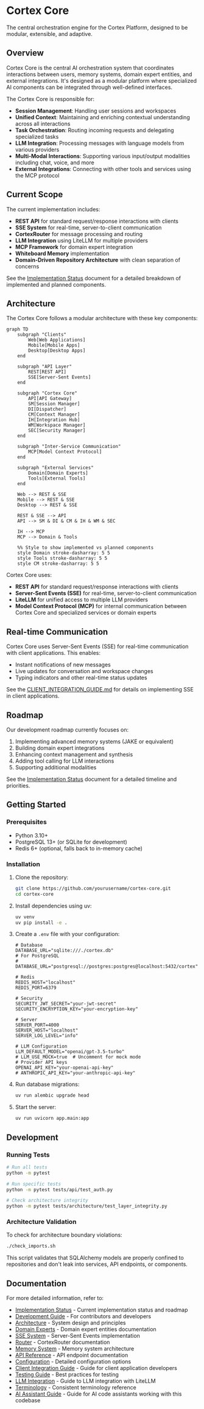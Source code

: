 # Cortex Core

The central orchestration engine for the Cortex Platform, designed to be modular, extensible, and adaptive.

## Overview

Cortex Core is the central AI orchestration system that coordinates interactions between users, memory systems, domain expert entities, and external integrations. It's designed as a modular platform where specialized AI components can be integrated through well-defined interfaces.

The Cortex Core is responsible for:

- **Session Management**: Handling user sessions and workspaces
- **Unified Context**: Maintaining and enriching contextual understanding across all interactions
- **Task Orchestration**: Routing incoming requests and delegating specialized tasks
- **LLM Integration**: Processing messages with language models from various providers
- **Multi-Modal Interactions**: Supporting various input/output modalities including chat, voice, and more
- **External Integrations**: Connecting with other tools and services using the MCP protocol

## Current Scope

The current implementation includes:

- **REST API** for standard request/response interactions with clients
- **SSE System** for real-time, server-to-client communication
- **CortexRouter** for message processing and routing
- **LLM Integration** using LiteLLM for multiple providers
- **MCP Framework** for domain expert integration
- **Whiteboard Memory** implementation
- **Domain-Driven Repository Architecture** with clean separation of concerns

See the [Implementation Status](./docs/IMPLEMENTATION_STATUS.md) document for a detailed breakdown of implemented and planned components.

## Architecture

The Cortex Core follows a modular architecture with these key components:

```mermaid
graph TD
    subgraph "Clients"
        Web[Web Applications]
        Mobile[Mobile Apps]
        Desktop[Desktop Apps]
    end

    subgraph "API Layer"
        REST[REST API]
        SSE[Server-Sent Events]
    end

    subgraph "Cortex Core"
        API[API Gateway]
        SM[Session Manager]
        DI[Dispatcher]
        CM[Context Manager]
        IH[Integration Hub]
        WM[Workspace Manager]
        SEC[Security Manager]
    end

    subgraph "Inter-Service Communication"
        MCP[Model Context Protocol]
    end

    subgraph "External Services"
        Domain[Domain Experts]
        Tools[External Tools]
    end

    Web --> REST & SSE
    Mobile --> REST & SSE
    Desktop --> REST & SSE

    REST & SSE --> API
    API --> SM & DI & CM & IH & WM & SEC

    IH --> MCP
    MCP --> Domain & Tools
    
    %% Style to show implemented vs planned components
    style Domain stroke-dasharray: 5 5
    style Tools stroke-dasharray: 5 5
    style CM stroke-dasharray: 5 5
```

Cortex Core uses:

- **REST API** for standard request/response interactions with clients
- **Server-Sent Events (SSE)** for real-time, server-to-client communication
- **LiteLLM** for unified access to multiple LLM providers
- **Model Context Protocol (MCP)** for internal communication between Cortex Core and specialized services or domain experts

## Real-time Communication

Cortex Core uses Server-Sent Events (SSE) for real-time communication with client applications. This enables:

- Instant notifications of new messages
- Live updates for conversation and workspace changes
- Typing indicators and other real-time status updates

See the [CLIENT_INTEGRATION_GUIDE.md](./docs/CLIENT_INTEGRATION_GUIDE.md) for details on implementing SSE in client applications.

## Roadmap

Our development roadmap currently focuses on:

1. Implementing advanced memory systems (JAKE or equivalent)
2. Building domain expert integrations
3. Enhancing context management and synthesis
4. Adding tool calling for LLM interactions
5. Supporting additional modalities

See the [Implementation Status](./docs/IMPLEMENTATION_STATUS.md) document for a detailed timeline and priorities.

## Getting Started

### Prerequisites

- Python 3.10+
- PostgreSQL 13+ (or SQLite for development)
- Redis 6+ (optional, falls back to in-memory cache)

### Installation

1. Clone the repository:

   ```bash
   git clone https://github.com/yourusername/cortex-core.git
   cd cortex-core
   ```

2. Install dependencies using uv:

   ```bash
   uv venv
   uv pip install -e .
   ```

3. Create a `.env` file with your configuration:

   ```
   # Database
   DATABASE_URL="sqlite:///./cortex.db"
   # For PostgreSQL
   # DATABASE_URL="postgresql://postgres:postgres@localhost:5432/cortex"

   # Redis
   REDIS_HOST="localhost"
   REDIS_PORT=6379

   # Security
   SECURITY_JWT_SECRET="your-jwt-secret"
   SECURITY_ENCRYPTION_KEY="your-encryption-key"

   # Server
   SERVER_PORT=4000
   SERVER_HOST="localhost"
   SERVER_LOG_LEVEL="info"
   
   # LLM Configuration
   LLM_DEFAULT_MODEL="openai/gpt-3.5-turbo"
   # LLM_USE_MOCK=true  # Uncomment for mock mode
   # Provider API keys
   OPENAI_API_KEY="your-openai-api-key"
   # ANTHROPIC_API_KEY="your-anthropic-api-key"
   ```

4. Run database migrations:

   ```bash
   uv run alembic upgrade head
   ```

5. Start the server:
   ```bash
   uv run uvicorn app.main:app
   ```

## Development

### Running Tests

```bash
# Run all tests
python -m pytest

# Run specific tests
python -m pytest tests/api/test_auth.py

# Check architecture integrity
python -m pytest tests/architecture/test_layer_integrity.py
```

### Architecture Validation

To check for architecture boundary violations:

```bash
./check_imports.sh
```

This script validates that SQLAlchemy models are properly confined to repositories and don't leak into services, API endpoints, or components.

## Documentation

For more detailed information, refer to:

- [Implementation Status](./docs/IMPLEMENTATION_STATUS.md) - Current implementation status and roadmap
- [Development Guide](./docs/DEVELOPMENT.md) - For contributors and developers
- [Architecture](./docs/ARCHITECTURE.md) - System design and principles
- [Domain Experts](./docs/DOMAIN_EXPERTS.md) - Domain expert entities documentation
- [SSE System](./docs/SSE.md) - Server-Sent Events implementation
- [Router](./docs/ROUTER.md) - CortexRouter documentation
- [Memory System](./docs/MEMORY_SYSTEM.md) - Memory system architecture
- [API Reference](./docs/API_REFERENCE.md) - API endpoint documentation
- [Configuration](./docs/CONFIGURATION.md) - Detailed configuration options
- [Client Integration Guide](./docs/CLIENT_INTEGRATION_GUIDE.md) - Guide for client application developers
- [Testing Guide](./docs/TESTING.md) - Best practices for testing
- [LLM Integration](./docs/LLM_INTEGRATION.md) - Guide to LLM integration with LiteLLM
- [Terminology](./docs/TERMINOLOGY.md) - Consistent terminology reference
- [AI Assistant Guide](./docs/AI_ASSISTANT_GUIDE.md) - Guide for AI code assistants working with this codebase